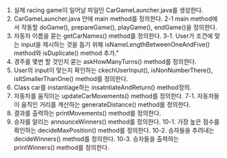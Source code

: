 1. 실제 racing game이 일어날 파일인 CarGameLauncher.java를 생성한다.
2. CarGameLauncher.java 안에 main method를 정의한다.
2-1 main method에서 작동할 doGame(), prepareGame(), playGame(), endGame()을 정의한다.
3. 자동차 이름을 묻는 getCarNames() method를 정의한다.
3-1. User가 조건에 맞는 input을 제시하는 것을 돕기 위해 isNameLengthBetweenOneAndFive() method와 isDuplicate() method 추가."
4. 경주를 몇번 할 것인지 묻는 askHowManyTurns() method를 정의한다.
5. User의 input이 맞는지 확인하는 ckechUserInput(), isNonNumberThere(), isItSmallerThanOne() method를 정의한다.
6. Class car를 instantiage하는 insatntiateAndReturn() method정의.
7. 자동차를 움직이는 updateCarMovements() method를 정의한다.
7-1. 자동차들이 움직인 거리를 계산하는 generateDistance() method를 정의한다.
8. 결과를 출력하는 printMovements() method를 정의한다.
10. 승자를 알리는 announceWinners() method를 정의한다.
10-1. 가장 높은 점수를 확인하는 decideMaxPosition() method를 정의한다.
10-2. 승자들을 추려내는 decideWinners() method를 정의한다.
10-3. 승자들을 출력하는 printWinners() method를 정의한다.